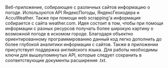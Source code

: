 Веб-приложение, собирающее с различных сайтов информацию о погоде. Используются API ЯндексПогоды, ЯндексГеокодера и AccuWeather. Также при помощи web scrapping'а информация собирается с сайта weather.com. Идея состоит в том, чтобы при помощи информации с разных ресурсов получать более широкую картину о возможной погоде в искомом городе. Благодаря объектно ориентированному программированию данный код легко дополнить до более глубокой аналитики информации с сайтов. Также в приложении присутствует поддержка английского языка. Для работы необходимы ключи для вышеупомянутых API, которые следует сохранить в соответствующие документы расширения .txt. 
